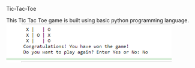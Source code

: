  Tic-Tac-Toe

This Tic Tac Toe game is built using basic python programming language. 
![TIC TAC TOE OUTPUT](https://github.com/PoojyaSree/Tic-Tac-Toe/blob/master/TIC%20TAC%20TOE%20OUTPUT.png)
